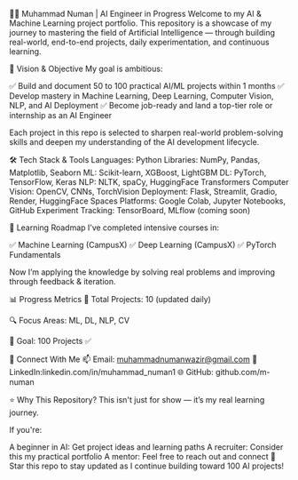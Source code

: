 👨‍💻 Muhammad Numan | AI Engineer in Progress
Welcome to my AI & Machine Learning project portfolio. This repository is a showcase of my journey to mastering the field of Artificial Intelligence — through building real-world, end-to-end projects, daily experimentation, and continuous learning.

🎯 Vision & Objective
My goal is ambitious:

✅ Build and document 50 to 100 practical AI/ML projects within 1 months
✅ Develop mastery in Machine Learning, Deep Learning, Computer Vision, NLP, and AI Deployment
✅ Become job-ready and land a top-tier role or internship as an AI Engineer

Each project in this repo is selected to sharpen real-world problem-solving skills and deepen my understanding of the AI development lifecycle.

🛠️ Tech Stack & Tools
Languages: Python
Libraries: NumPy, Pandas, Matplotlib, Seaborn
ML: Scikit-learn, XGBoost, LightGBM
DL: PyTorch, TensorFlow, Keras
NLP: NLTK, spaCy, HuggingFace Transformers
Computer Vision: OpenCV, CNNs, TorchVision
Deployment: Flask, Streamlit, Gradio, Render, HuggingFace Spaces
Platforms: Google Colab, Jupyter Notebooks, GitHub
Experiment Tracking: TensorBoard, MLflow (coming soon)

📘 Learning Roadmap
I’ve completed intensive courses in:

✅ Machine Learning (CampusX)
✅ Deep Learning (CampusX)
✅ PyTorch Fundamentals

Now I’m applying the knowledge by solving real problems and improving through feedback & iteration.

📊 Progress Metrics
📁 Total Projects: 10 (updated daily)

🔍 Focus Areas: ML, DL, NLP, CV

🎯 Goal: 100 Projects ✅

🔗 Connect With Me
📫 Email: muhammadnumanwazir@gmail.com
💼 LinkedIn:linkedin.com/in/muhammad_numan1
🌐 GitHub: github.com/m-numan

⭐ Why This Repository?
This isn't just for show — it’s my real learning journey.

If you're:

A beginner in AI: Get project ideas and learning paths
A recruiter: Consider this my practical portfolio
A mentor: Feel free to reach out and connect
🌟 Star this repo to stay updated as I continue building toward 100 AI projects!

